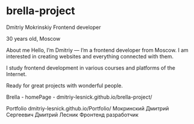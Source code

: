 # brella-project

Dmitriy Mokrinskiy Frontend developer

30 years old, Moscow

About me Hello, I’m Dmitriy — I’m a frontend developer from Moscow. I am interested in creating websites and everything connected with them.

I study frontend development in various courses and platforms of the Internet.

Ready for great projects with wonderful people.

Brella - homePage - dmitriy-lesnick.github.io/brella-project/

Portfolio dmitriy-lesnick.github.io/Portfolio/ Мокринский Дмитрий Сергеевич Дмитрий Лесник Фронтенд разработчик
